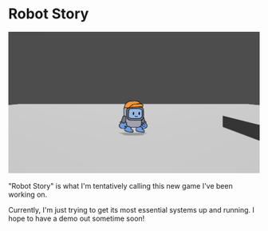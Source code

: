 # Robot Story

![A screenshot of Robot Story.](/images/robot-story.png)

"Robot Story" is what I'm tentatively calling this new game I've been working on.

Currently, I'm just trying to get its most essential systems up and running. I hope to have a demo out sometime soon!

